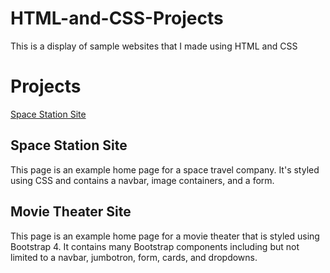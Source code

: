 # HTML-and-CSS-Projects

This is a display of sample websites that I made using HTML and CSS

# Projects
<a href="https://github.com/Jassefa3/HTML-and-CSS-Projects/blob/main/" target=”_blank” >Space Station Site</a>


## Space Station Site
This page is an example home page for a space travel company. It's styled using CSS and contains a navbar, image containers, and a form.

## Movie Theater Site
This page is an example home page for a movie theater that is styled using Bootstrap 4. It contains many Bootstrap components including but not limited to a navbar, jumbotron, form, cards, and dropdowns.
